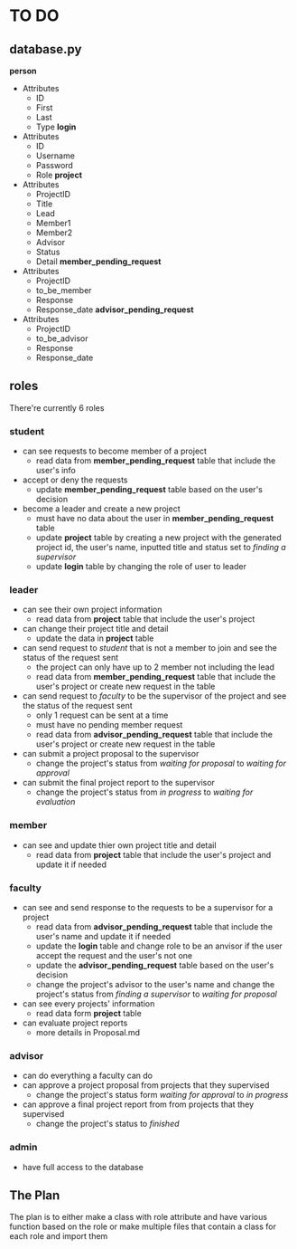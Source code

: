 # TO DO

## database.py
**person**
- Attributes
  - ID
  - First
  - Last
  - Type
**login**
- Attributes
  - ID
  - Username
  - Password
  - Role
**project**
- Attributes
  - ProjectID
  - Title
  - Lead
  - Member1
  - Member2
  - Advisor
  - Status
  - Detail
**member_pending_request**
- Attributes
  - ProjectID
  - to_be_member
  - Response
  - Response_date
**advisor_pending_request**
- Attributes
  - ProjectID
  - to_be_advisor
  - Response
  - Response_date

## roles
There're currently 6 roles

### student
- can see requests to become member of a project
  - read data from **member_pending_request** table that include the user's info 
- accept or deny the requests
  - update **member_pending_request** table based on the user's decision
- become a leader and create a new project
  - must have no data about the user in **member_pending_request** table
  - update **project** table by creating a new project with the generated project id, the user's name, inputted title and status set to *finding a supervisor*
  - update **login** table by changing the role of user to leader

### leader
- can see their own project information
  - read data from **project** table that include the user's project
- can change their project title and detail
  - update the data in **project** table
- can send request to *student* that is not a member to join and see the status of the request sent
  - the project can only have up to 2 member not including the lead
  - read data from **member_pending_request** table that include the user's project or create new request in the table
- can send request to *faculty* to be the supervisor of the project and see the status of the request sent
  - only 1 request can be sent at a time
  - must have no pending member request
  - read data from **advisor_pending_request** table that include the user's project or create new request in the table
- can submit a project proposal to the supervisor
  - change the project's status from *waiting for proposal* to *waiting for approval*
- can submit the final project report to the supervisor
  - change the project's status from *in progress* to *waiting for evaluation*

### member
- can see and update thier own project title and detail
  - read data from **project** table that include the user's project and update it if needed

### faculty
- can see and send response to the requests to be a supervisor for a project
  - read data from **advisor_pending_request** table that include the user's name and update it if needed
  - update the **login** table and change role to be an anvisor if the user accept the request and the user's not one
  - update the **advisor_pending_request** table based on the user's decision
  - change the project's advisor to the user's name and change the project's status from *finding a supervisor* to *waiting for proposal*
- can see every projects' information
  - read data form **project** table
- can evaluate project reports
  - more details in Proposal.md

### advisor
- can do everything a faculty can do
- can approve a project proposal from projects that they supervised
  - change the project's status form *waiting for approval* to *in progress*
- can approve a final project report from from projects that they supervised
  - change the project's status to *finished*

### admin
- have full access to the database

## The Plan
The plan is to either make a class with role attribute and have various function based on the role or make multiple files that contain a class for each role and import them